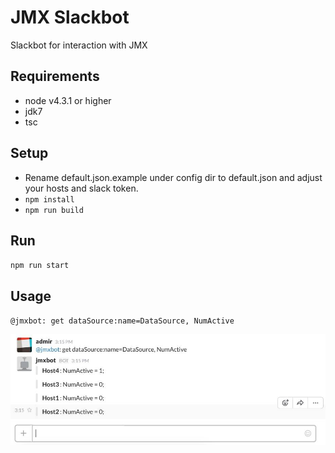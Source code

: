 # JMX Slackbot
Slackbot for interaction with JMX

## Requirements
* node v4.3.1 or higher
* jdk7
* tsc

## Setup
* Rename default.json.example under config dir to default.json and adjust your hosts and slack token.
* `npm install`
* `npm run build`

## Run
`npm run start`

## Usage
`@jmxbot: get dataSource:name=DataSource, NumActive`

![alt tag](https://github.com/criticalbh/jmx-slackbot/blob/master/example.png)
